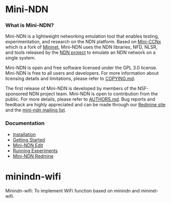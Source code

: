Mini-NDN
========

### What is Mini-NDN?

Mini-NDN is a lightweight networking emulation tool that enables testing, experimentation, and
research on the NDN platform. Based on [Mini-CCNx](https://github.com/chesteve/mn-ccnx) which
is a fork of [Mininet](https://github.com/mininet/mininet), Mini-NDN uses the NDN libraries,
NFD, NLSR, and tools released by the [NDN project](http://named-data.net/codebase/platform/)
to emulate an NDN network on a single system.

Mini-NDN is open and free software licensed under the GPL 3.0 license. Mini-NDN is free to all
users and developers. For more information about licensing details and limitations,
please refer to [COPYING.md](COPYING.md).

The first release of Mini-NDN is developed by members of the NSF-sponsored NDN project team.
Mini-NDN is open to contribution from the public.
For more details, please refer to [AUTHORS.md](AUTHORS.md).
Bug reports and feedback are highly appreciated and can be made through our
[Redmine site](http://redmine.named-data.net/projects/mini-ndn) and the
[mini-ndn mailing list](http://www.lists.cs.ucla.edu/mailman/listinfo/mini-ndn).

### Documentation

* [Installation](INSTALL.md)
* [Getting Started](docs/GETTING-STARTED.md)
* [Mini-NDN Edit](docs/GUI.md)
* [Running Experiments](docs/EXPERIMENTS.md)
* [Mini-NDN Redmine](http://redmine.named-data.net/projects/mini-ndn)

# minindn-wifi
Minindn-wifi: To implement WiFi function based on minindn and mininet-wifi.
